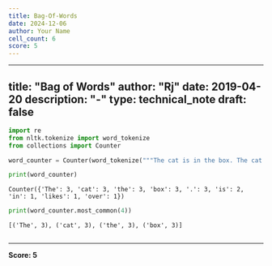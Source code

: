 ```yaml
---
title: Bag-Of-Words
date: 2024-12-06
author: Your Name
cell_count: 6
score: 5
---
```


---
title: "Bag of Words"
author: "Rj"
date: 2019-04-20
description: "-"
type: technical_note
draft: false
---

```python
import re
from nltk.tokenize import word_tokenize
from collections import Counter
```


```python
word_counter = Counter(word_tokenize("""The cat is in the box. The cat likes the box. The box is over the cat."""))
```


```python
print(word_counter)
```

    Counter({'The': 3, 'cat': 3, 'the': 3, 'box': 3, '.': 3, 'is': 2, 'in': 1, 'likes': 1, 'over': 1})



```python
print(word_counter.most_common(4))
```

    [('The', 3), ('cat', 3), ('the', 3), ('box', 3)]



```python

```


---
**Score: 5**
